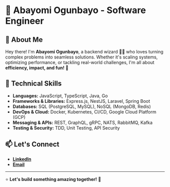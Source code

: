 # 🚀 Abayomi Ogunbayo - Software Engineer

## 👋 About Me

Hey there! I'm **Abayomi Ogunbayo**, a backend wizard 🧙‍♂️ who loves turning complex problems into seamless solutions. Whether it's scaling systems, optimizing performance, or tackling real-world challenges, I'm all about **efficiency, impact, and fun!** 🚀

## 🔧 Technical Skills

- **Languages:** JavaScript, TypeScript, Java, Go
- **Frameworks & Libraries:** Express.js, NestJS, Laravel, Spring Boot
- **Databases:** SQL (PostgreSQL, MySQL), NoSQL (MongoDB, Redis)
- **DevOps & Cloud:** Docker, Kubernetes, CI/CD, Google Cloud Platform (GCP)
- **Messaging & APIs:** REST, GraphQL, gRPC, NATS, RabbitMQ, Kafka
- **Testing & Security:** TDD, Unit Testing, API Security

## 📫 Let's Connect

- **[LinkedIn](https://www.linkedin.com/in/abayomi-ogunbayo-31570b164/)**
- **[Email](mailto:ogunbayo.abayo@gmail.com)**

---

⭐️ **Let's build something amazing together!** 🚀
